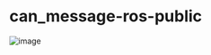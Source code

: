 # can_message-ros-public
![image](https://github.com/lisongl/can_message-ros-public/assets/106138701/70aa5620-691b-4268-aa28-57cc09f35b7c)
